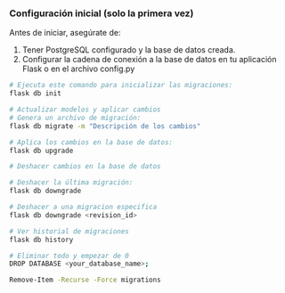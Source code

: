 ### Configuración inicial (solo la primera vez)

Antes de iniciar, asegúrate de:
1. Tener PostgreSQL configurado y la base de datos creada.
2. Configurar la cadena de conexión a la base de datos en tu aplicación Flask o en el archivo config.py

```bash
# Ejecuta este comando para inicializar las migraciones:
flask db init

# Actualizar modelos y aplicar cambios
# Genera un archivo de migración:
flask db migrate -m "Descripción de los cambios"

# Aplica los cambios en la base de datos:
flask db upgrade

# Deshacer cambios en la base de datos

# Deshacer la última migración:
flask db downgrade

# Deshacer a una migracion especifica 
flask db downgrade <revision_id>

# Ver historial de migraciones
flask db history

# Eliminar todo y empezar de 0 
DROP DATABASE <your_database_name>;

Remove-Item -Recurse -Force migrations
